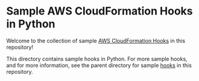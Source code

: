 # Sample AWS CloudFormation Hooks in Python

Welcome to the collection of sample [AWS CloudFormation
Hooks](https://docs.aws.amazon.com/cloudformation-cli/latest/hooks-userguide/what-is-cloudformation-hooks.html)
in this repository!

This directory contains sample hooks in Python. For more sample hooks, and for more information, see the parent directory for sample [hooks](../) in this repository.
